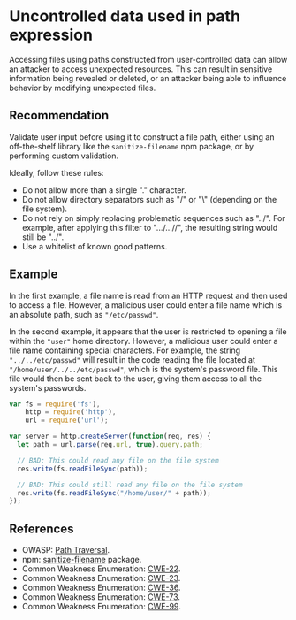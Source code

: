 # Uncontrolled data used in path expression
Accessing files using paths constructed from user-controlled data can allow an attacker to access unexpected resources. This can result in sensitive information being revealed or deleted, or an attacker being able to influence behavior by modifying unexpected files.


## Recommendation
Validate user input before using it to construct a file path, either using an off-the-shelf library like the `sanitize-filename` npm package, or by performing custom validation.

Ideally, follow these rules:

* Do not allow more than a single "." character.
* Do not allow directory separators such as "/" or "\\" (depending on the file system).
* Do not rely on simply replacing problematic sequences such as "../". For example, after applying this filter to ".../...//", the resulting string would still be "../".
* Use a whitelist of known good patterns.

## Example
In the first example, a file name is read from an HTTP request and then used to access a file. However, a malicious user could enter a file name which is an absolute path, such as `"/etc/passwd"`.

In the second example, it appears that the user is restricted to opening a file within the `"user"` home directory. However, a malicious user could enter a file name containing special characters. For example, the string `"../../etc/passwd"` will result in the code reading the file located at `"/home/user/../../etc/passwd"`, which is the system's password file. This file would then be sent back to the user, giving them access to all the system's passwords.


```javascript
var fs = require('fs'),
    http = require('http'),
    url = require('url');

var server = http.createServer(function(req, res) {
  let path = url.parse(req.url, true).query.path;

  // BAD: This could read any file on the file system
  res.write(fs.readFileSync(path));

  // BAD: This could still read any file on the file system
  res.write(fs.readFileSync("/home/user/" + path));
});

```

## References
* OWASP: [Path Traversal](https://owasp.org/www-community/attacks/Path_Traversal).
* npm: [sanitize-filename](https://www.npmjs.com/package/sanitize-filename) package.
* Common Weakness Enumeration: [CWE-22](https://cwe.mitre.org/data/definitions/22.html).
* Common Weakness Enumeration: [CWE-23](https://cwe.mitre.org/data/definitions/23.html).
* Common Weakness Enumeration: [CWE-36](https://cwe.mitre.org/data/definitions/36.html).
* Common Weakness Enumeration: [CWE-73](https://cwe.mitre.org/data/definitions/73.html).
* Common Weakness Enumeration: [CWE-99](https://cwe.mitre.org/data/definitions/99.html).

